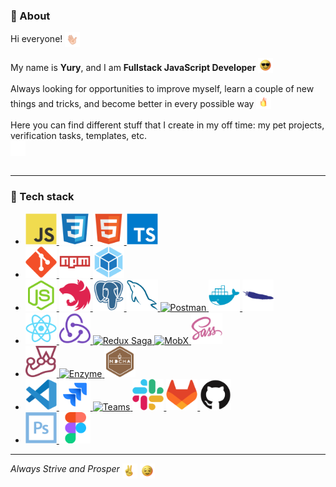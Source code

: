 ### 🙌 About
<body>
<div>
    Hi everyone!
    <img style="vertical-align:middle;" src="assets\hello-wave.gif" width="24">
</div>
<br/>
<div>
    My name is <b>Yury</b>, and I am <b>Fullstack JavaScript Developer</b>
    <img style="vertical-align:bottom;" src="assets\hey.gif" width="24">
</div>
<br/>
<div>
    Always looking for opportunities to improve myself, learn a couple of new things and tricks, and become better in every possible way
    <img style="vertical-align:bottom;" src="assets\fire.gif" width="24">
</div>
<br/>
<div>
    Here you can find different stuff that I create in my off time: my pet projects, verification tasks, templates, etc.&nbsp;
    <br/>
    <img style="vertical-align:bottom;" src="assets\coding.gif" width="24">
</div>
</br>

---

### 🧰 Tech stack
<ul>
<li>
    <a href="https://developer.mozilla.org/en-US/docs/Web/JavaScript">
        <img src="https://github.com/devicons/devicon/blob/1119b9f84c0290e0f0b38982099a2bd027a48bf1/icons/javascript/javascript-original.svg" alt="JavaScript" width="50" height="50"/> 
    </a>
    <a href="https://developer.mozilla.org/en-US/docs/Web/CSS">
        <img src="https://github.com/devicons/devicon/blob/1119b9f84c0290e0f0b38982099a2bd027a48bf1/icons/css3/css3-original.svg" alt="CSS" width="50" height="50"/>
    </a>
    <a href="https://developer.mozilla.org/en-US/docs/Web/HTML">
        <img src="https://github.com/devicons/devicon/blob/1119b9f84c0290e0f0b38982099a2bd027a48bf1/icons/html5/html5-original.svg" alt="HTML" width="50" height="50"/>
    </a>
    <a href="https://www.typescriptlang.org/">
        <img src="https://github.com/devicons/devicon/blob/1119b9f84c0290e0f0b38982099a2bd027a48bf1/icons/typescript/typescript-original.svg" alt="TypeScript" width="50" height="50"/>
</a>
</li>

<li>
    <a href="https://git-scm.com/">
        <img src="https://github.com/devicons/devicon/blob/1119b9f84c0290e0f0b38982099a2bd027a48bf1/icons/git/git-original.svg" alt="Git" width="50" height="50"/>
    </a>
    <a href="https://www.npmjs.com/">
        <img src="https://github.com/devicons/devicon/blob/1119b9f84c0290e0f0b38982099a2bd027a48bf1/icons/npm/npm-original-wordmark.svg" alt="NPM" width="50" height="50"/>
    </a>
    <a href="https://webpack.js.org/">
        <img src="https://github.com/devicons/devicon/blob/1119b9f84c0290e0f0b38982099a2bd027a48bf1/icons/webpack/webpack-original.svg" alt="Webpack" width="50" height="50"/>
    </a>
</li>

<li>
    <a href="https://nodejs.org/">
        <img src="https://github.com/devicons/devicon/blob/1119b9f84c0290e0f0b38982099a2bd027a48bf1/icons/nodejs/nodejs-original.svg" alt="NodeJS" width="50" height="50"/>
    </a>
    <a href="https://nestjs.com/">
        <img src="https://github.com/devicons/devicon/blob/1119b9f84c0290e0f0b38982099a2bd027a48bf1/icons/nestjs/nestjs-plain.svg" alt="Nest" width="50" height="50"/>
    </a>
    <a href="https://www.postgresql.org/">
        <img src="https://github.com/devicons/devicon/blob/1119b9f84c0290e0f0b38982099a2bd027a48bf1/icons/postgresql/postgresql-plain.svg" alt="PostgreSQL" width="50" height="50"/>
    </a>
    <a href="https://www.mysql.com/">
        <img src="https://github.com/devicons/devicon/blob/1119b9f84c0290e0f0b38982099a2bd027a48bf1/icons/mysql/mysql-original.svg" alt="MySQL" width="50" height="50"/>
    </a>
    <a href="https://www.postman.com/">
        <img src="https://cdn.worldvectorlogo.com/logos/postman.svg" alt="Postman" width="50" height="50"/>
    </a>
    <a href="https://www.docker.com/">
        <img src="https://github.com/devicons/devicon/blob/1119b9f84c0290e0f0b38982099a2bd027a48bf1/icons/docker/docker-plain.svg" alt="Docker" width="50" height="50"/>
    </a>
    <a href="https://httpd.apache.org/">
        <img src="https://github.com/devicons/devicon/blob/1119b9f84c0290e0f0b38982099a2bd027a48bf1/icons/apache/apache-plain.svg" alt="Apache" width="50" height="50"/>
    </a>
</li>

<li>
<a href="https://reactjs.org/">
    <img src="https://github.com/devicons/devicon/blob/1119b9f84c0290e0f0b38982099a2bd027a48bf1/icons/react/react-original.svg" alt="React" width="50" height="50"/>
</a>
<a href="https://redux.js.org/">
    <img src="https://github.com/devicons/devicon/blob/1119b9f84c0290e0f0b38982099a2bd027a48bf1/icons/redux/redux-original.svg" alt="Redux" width="50" height="50"/>
</a>
<a href="https://redux-saga.js.org/">
    <img src="https://cdn.worldvectorlogo.com/logos/redux-saga.svg" alt="Redux Saga" width="50" height="50"/>
</a>
<a href="https://mobx.js.org/README.html">
    <img src="https://cdn.worldvectorlogo.com/logos/mobx.svg" alt="MobX" width="50" height="50"/>
</a>
<a href="https://sass-lang.com/">
    <img src="https://github.com/devicons/devicon/blob/1119b9f84c0290e0f0b38982099a2bd027a48bf1/icons/sass/sass-original.svg" alt="SASS" width="50" height="50"/>
</a>
</li>

<li>
    <a href="https://jestjs.io/">
        <img src="https://github.com/devicons/devicon/blob/1119b9f84c0290e0f0b38982099a2bd027a48bf1/icons/jest/jest-plain.svg" alt="Jest" width="50" height="50"/>
    </a>
    <a href="https://enzymejs.github.io/enzyme/">
        <img src="https://asset.jarombek.com/logos/enzyme.png" alt="Enzyme" width="50" height="50"/>
    </a>
    <a href="https://mochajs.org/">
        <img src="https://github.com/devicons/devicon/blob/1119b9f84c0290e0f0b38982099a2bd027a48bf1/icons/mocha/mocha-plain.svg" alt="Mocha" width="50" height="50"/>
    </a>
</li>

<li>
    <a href="https://code.visualstudio.com/">
        <img src="https://github.com/devicons/devicon/blob/1119b9f84c0290e0f0b38982099a2bd027a48bf1/icons/vscode/vscode-original.svg" alt="VSCode" width="50" height="50"/>
    </a>
    <a href="https://www.atlassian.com/software/jira">
        <img src="https://github.com/devicons/devicon/blob/1119b9f84c0290e0f0b38982099a2bd027a48bf1/icons/jira/jira-original.svg" alt="Jira" width="50" height="50"/>
    </a>
    <a href="https://learn.microsoft.com/en-us/microsoftteams/teams-overview">
        <img src="https://cdn.worldvectorlogo.com/logos/microsoft-teams-1.svg" alt="Teams" width="50" height="50"/>
    </a>
    <a href="https://slack.com/">
        <img src="https://github.com/devicons/devicon/blob/1119b9f84c0290e0f0b38982099a2bd027a48bf1/icons/slack/slack-original.svg" alt="Slack" width="50" height="50"/>
    </a>
    <a href="https://about.gitlab.com/">
        <img src="https://github.com/devicons/devicon/blob/1119b9f84c0290e0f0b38982099a2bd027a48bf1/icons/gitlab/gitlab-original.svg" alt="GitLab" width="50" height="50"/>
    </a>
    <a href="https://github.com/about">
        <img src="https://github.com/devicons/devicon/blob/1119b9f84c0290e0f0b38982099a2bd027a48bf1/icons/github/github-original.svg" alt="GitHub" width="50" height="50"/>
    </a>
</li>

<li>
    <a href="https://www.adobe.com/products/photoshop.html">
        <img src="https://github.com/devicons/devicon/blob/1119b9f84c0290e0f0b38982099a2bd027a48bf1/icons/photoshop/photoshop-line.svg" alt="Photoshop" width="50" height="50"/>
    </a>
    <a href="https://www.figma.com/">
        <img src="https://github.com/devicons/devicon/blob/1119b9f84c0290e0f0b38982099a2bd027a48bf1/icons/figma/figma-original.svg" alt="Figma" width="50" height="50"/>
    </a>
</li>
</ul>

---

<div>
    <i> Always Strive and Prosper</i>
    <img style="vertical-align:top;" src="assets\peace-1.gif" width="24">
    <img style="vertical-align:top;" src="assets\peace-2.gif" width="24">
</div>
</body>
